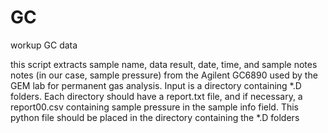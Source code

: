 # GC
workup GC data

this script extracts sample name, data result, date, time, and sample notes
notes (in our case, sample pressure) from the Agilent GC6890 used by the GEM lab
for permanent gas analysis.  Input is a directory containing *.D folders.  Each
directory should have a report.txt file, and if necessary, a report00.csv containing 
sample pressure in the sample info field.  This python file should be placed in the directory
containing the *.D folders
